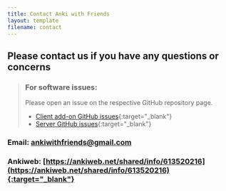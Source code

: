 ```yaml
---
title: Contact Anki with Friends
layout: template
filename: contact
---
```



## Please contact us if you have any questions or concerns

> ### For software issues:
>
> Please open an issue on the respective GitHub repository page.
> - [Client add-on GitHub issues](https://github.com/jopeo/Anki-with-Friends/issues){:target="_blank"}
> - [Server GitHub issues](https://github.com/jopeo/Server-for-Battle-Anki/issues){:target="_blank"}

### Email: [ankiwithfriends@gmail.com](mailto:ankiwithfriends@gmail.com)

[comment]: <> (### Twitter: [https://twitter.com/BattleAnki]&#40;https://twitter.com/BattleAnki&#41;{:target="_blank"})

### Ankiweb: [https://ankiweb.net/shared/info/613520216](https://ankiweb.net/shared/info/613520216){:target="_blank"}



